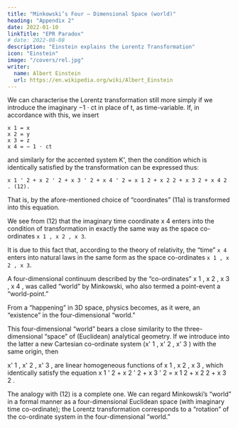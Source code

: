 ```yaml
---
title: "Minkowski’s Four — Dimensional Space (world)"
heading: "Appendix 2"
date: 2022-01-10
linkTitle: "EPR Paradox"
# date: 2022-08-08
description: "Einstein explains the Lorentz Transformation"
icon: "Einstein"
image: "/covers/rel.jpg"
writer:
  name: Albert Einstein
  url: https://en.wikipedia.org/wiki/Albert_Einstein
---
```



We can characterise the Lorentz transformation still more simply if we introduce the imaginary −1 ⋅ ct in place of t, as time-variable. If, in accordance with this, we insert

```
x 1 = x
x 2 = y
x 3 = z
x 4 = − 1 ⋅ ct
```

and similarly for the accented system K', then the condition which is identically satisfied by the transformation can be expressed thus:

```
x 1 ' 2 + x 2 ' 2 + x 3 ' 2 + x 4 ' 2 = x 1 2 + x 2 2 + x 3 2 + x 4 2 . (12).
```

That is, by the afore-mentioned choice of “coordinates” (11a) is transformed into this equation.

We see from (12) that the imaginary time coordinate x 4 enters into the condition of transformation in exactly the same way as the space co-ordinates `x 1 , x 2 , x 3`. 

It is due to this fact that, according to the theory of relativity, the “time” `x 4` enters into natural laws in the same form as the space co-ordinates `x 1 , x 2 , x 3`.

A four-dimensional continuum described by the “co-ordinates” x 1 , x 2 , x 3 , x 4 , was called “world” by Minkowski, who also termed a point-event a “world-point.” 

From a “happening” in 3D space, physics becomes, as it were,  an “existence” in the four-dimensional “world.”

This four-dimensional “world” bears a close similarity to the three-dimensional “space” of (Euclidean) analytical geometry. If we introduce into the latter a new Cartesian co-ordinate system (x' 1 , x' 2 , x' 3 ) with the same origin, then


x' 1 , x' 2 , x' 3 , are linear homogeneous functions of
x 1 , x 2 , x 3 , which identically satisfy the equation
x 1 ' 2 + x 2 ' 2 + x 3 ' 2 = x 1 2 + x 2 2 + x 3 2 .

The analogy with (12) is a complete one. We can regard Minkowski’s “world” in a formal manner as a four-dimensional Euclidean space (with imaginary time co-ordinate); the Lorentz transformation corresponds to a “rotation” of the co-ordinate system in the four-dimensional “world.”
